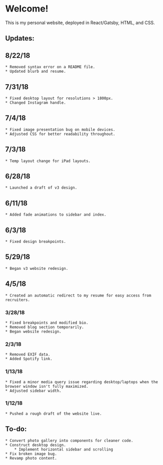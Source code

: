 # Welcome!

This is my personal website, deployed in React/Gatsby, HTML, and CSS.

## Updates:

## 8/22/18
    
    * Removed syntax error on a README file.
    * Updated blurb and resume.

## 7/31/18

    * Fixed desktop layout for resolutions > 1800px.
    * Changed Instagram handle.

## 7/4/18

    * Fixed image presentation bug on mobile devices.
    * Adjusted CSS for better readability throughout.

## 7/3/18
    
    * Temp layout change for iPad layouts.

## 6/28/18

    * Launched a draft of v3 design. 

## 6/11/18

    * Added fade animations to sidebar and index.

## 6/3/18

    * Fixed design breakpoints.


## 5/29/18

    * Began v3 website redesign.


## 4/5/18

    * Created an automatic redirect to my resume for easy access from recruiters.


### 3/28/18
    
    * Fixed breakpoints and modified bio.
    * Removed blog section temporarily.
    * Began website redesign.

### 2/3/18

    * Removed EXIF data.
    * Added Spotify link.

### 1/13/18

    * Fixed a minor media query issue regarding desktop/laptops when the browser window isn't fully maximized.
    * Adjusted sidebar width.

### 1/12/18

    * Pushed a rough draft of the website live.

## To-do:

    * Convert photo gallery into components for cleaner code.
    * Construct desktop design.
        * Implement horizontal sidebar and scrolling
    * Fix broken image bug.
    * Revamp photo content.
